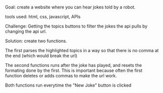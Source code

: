 Goal: create a website where you can hear jokes told by a robot.

tools used: html, css, javascript, APIs

Challenge:
Getting the topics buttons to filter the jokes the api pulls by changing the api url.

Solution:
create two functions. 

The first parses the highlighted topics in a way so that there is no comma at the end (which would break the url)

The second functions runs after the joke has played, and resets the formating done by the first. This is important because often the first function deletes or adds commas to make the url work. 

Both functions run everytime the "New Joke" button is clicked

